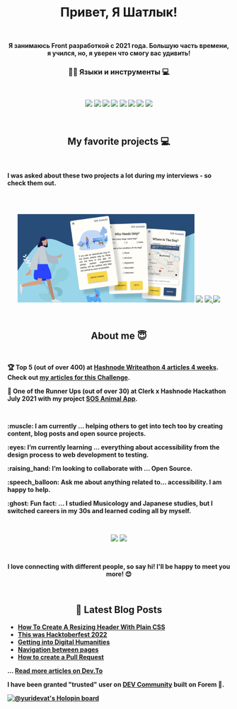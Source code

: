 <p>
  <h1 align="center"><b>Привет, Я Шатлык!</h1>
</p>
<p align="center">
</p>
<br />

<p align="center">Я занимаюсь Front разработкой с 2021 года. Большую часть времени, я учился, но, я уверен что смогу вас удивить! </p>

<h3 align="center"> 👩‍💻 Языки и инструменты 💻</h3>

<br />

<p align="center">
<img src="https://img.shields.io/badge/-javascript-F7DF1E?&style=for-the-badge&logo=javascript&logoColor=black" />
<img src="https://img.shields.io/badge/HTML5-E34F26?style=for-the-badge&logo=html5&logoColor=white" />
<img src="https://img.shields.io/badge/-css3-1572B6?&style=for-the-badge&logo=css3&logoColor=white" />
<img src="https://img.shields.io/badge/Tailwind-38B2AC?style=for-the-badge&logo=tailwind-css&logoColor=white" />
<img src="https://img.shields.io/badge/-VSCode-007ACC?&style=for-the-badge&logo=visual-studio-code&logoColor=white" />
<img src="https://img.shields.io/badge/-Git-F05032?&style=for-the-badge&logo=git&logoColor=white" /> 
<img src="https://img.shields.io/badge/github-%23121011.svg?style=for-the-badge&logo=github&logoColor=white" />
<img src="https://img.shields.io/badge/VUE-38B2AC?style=for-the-badge&logo=vue.js&logoColor=white" />
  
</p>

<br /> 

<h2 align="center">My favorite projects 💻</h2>
<br />
<p>I was asked about these two projects a lot during my interviews - so check them out.</p>
<br />
<br />
<p align="center">
  <img width="400" src="https://github.com/YuriDevAT/sos-animals/blob/main/public/thumbnail-sos.png" />
  <img width="400" src="https://github.com/the-collab-lab/tcl-19-smart-shopping-list/blob/main/public/Thumbnail.png" />
 <a href="https://github.com/YuriDevAT/sos-animals">
  <img align="" src="https://github-readme-stats.vercel.app/api/pin/?username=YuriDevAT&repo=sos-animals&theme=tokyonight" />
</a>
  <a href="https://github.com/YuriDevAT/tcl-19-smart-shopping-list">
  <img align="" src="https://github-readme-stats.vercel.app/api/pin/?username=YuriDevAT&repo=tcl-19-smart-shopping-list&theme=tokyonight" />
</a>
</p>

<br />

<h2 align="center">About me 😇</h2>

<br />
<p>🏆 Top 5 (out of over 400) at <a href="https://townhall.hashnode.com/4articles4weeks-writeathon-the-winners">Hashnode Writeathon 4 articles 4 weeks</a>. Check out <a href="https://yuridevat.hashnode.dev/tag/4articles4weeks">my articles for this Challenge</a>.</p>
<p>🥳 One of the Runner Ups (out of over 30) at Clerk x Hashnode Hackathon July 2021 with my project <a href="https://github.com/YuriDevAT/sos-animals">SOS Animal App</a>.</p>
<br />
<p>:muscle: I am currently ... helping others to get into tech too by creating content, blog posts and open source projects.</p>
<p>:eyes: I’m currently learning ... everything about accessibility from the design process to web development to testing.</p>
<p>:raising_hand: I’m looking to collaborate with ... Open Source.</p>
<p>:speech_balloon: Ask me about anything related to... accessibility. I am happy to help.</p>
<p>:ghost: Fun fact: ... I studied Musicology and Japanese studies, but I switched careers in my 30s and learned coding all by myself. </p>

<br />
<p align="center">
<img src="https://github-readme-stats.vercel.app/api?username=YuriDevAT&theme=radical&show_icons=true" width="410"/>
<img src="https://github-readme-stats.vercel.app/api/top-langs/?username=YuriDevAT&layout=compact&theme=radical" width="400" />
</p>

<br />
<p align="center">
I love connecting with different people, so say hi! I'll be happy to meet you more! 😊
</p>

<br />
<h2 align="center"> 📕 Latest Blog Posts</h2>

<!-- DEV:START -->
- [How To Create A Resizing Header With Plain CSS](https://dev.to/yuridevat/how-to-create-a-resizing-header-with-plain-css-35gk)
- [This was Hacktoberfest 2022](https://dev.to/yuridevat/this-was-hacktoberfest-2022-443h)
- [Getting into Digital Humanities](https://dev.to/yuridevat/getting-into-digital-humanities-3c95)
- [Navigation between pages](https://dev.to/yuridevat/navigation-between-pages-4cb8)
- [How to create a Pull Request](https://dev.to/yuridevat/how-to-create-a-pull-request-18a1)
<!-- DEV:END -->

... [Read more articles on Dev.To](https://dev.to/yuridevat)

<p>I have been granted "trusted" user on <a href="https://dev.to/">DEV Community</a> built on Forem 🤝.</p>

[![@yuridevat's Holopin board](https://holopin.me/yuridevat)](https://holopin.io/@yuridevat)
